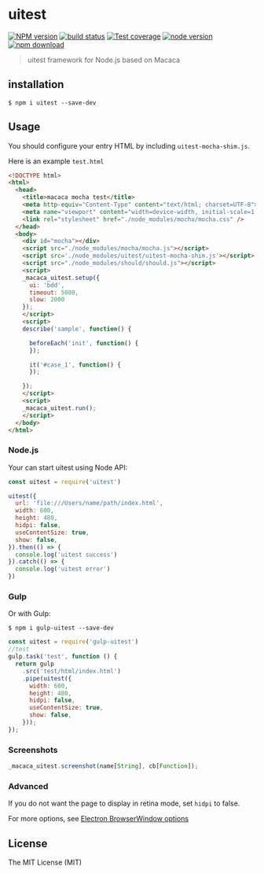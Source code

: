 # uitest

[![NPM version][npm-image]][npm-url]
[![build status][travis-image]][travis-url]
[![Test coverage][coveralls-image]][coveralls-url]
[![node version][node-image]][node-url]
[![npm download][download-image]][download-url]

[npm-image]: https://img.shields.io/npm/v/uitest.svg?style=flat-square
[npm-url]: https://npmjs.org/package/uitest
[travis-image]: https://img.shields.io/travis/macacajs/uitest.svg?style=flat-square
[travis-url]: https://travis-ci.org/macacajs/uitest
[coveralls-image]: https://img.shields.io/coveralls/macacajs/uitest.svg?style=flat-square
[coveralls-url]: https://coveralls.io/r/macacajs/uitest?branch=master
[node-image]: https://img.shields.io/badge/node.js-%3E=_4.2-green.svg?style=flat-square
[node-url]: http://nodejs.org/download/
[download-image]: https://img.shields.io/npm/dm/uitest.svg?style=flat-square
[download-url]: https://npmjs.org/package/uitest

> uitest framework for Node.js based on Macaca

## installation

```shell
$ npm i uitest --save-dev
```

## Usage
You should configure your entry HTML by including `uitest-mocha-shim.js`.

Here is an example `test.html`

```html
<!DOCTYPE html>
<html>
  <head>
    <title>macaca mocha test</title>
    <meta http-equiv="Content-Type" content="text/html; charset=UTF-8">
    <meta name="viewport" content="width=device-width, initial-scale=1.0">
    <link rel="stylesheet" href="./node_modules/mocha/mocha.css" />
  </head>
  <body>
    <div id="mocha"></div>
    <script src="./node_modules/mocha/mocha.js"></script>
    <script src='./node_modules/uitest/uitest-mocha-shim.js'></script>
    <script src="./node_modules/should/should.js"></script>
    <script>
    _macaca_uitest.setup({
      ui: 'bdd',
      timeout: 5000,
      slow: 2000
    });
    </script>
    <script>
    describe('sample', function() {

      beforeEach('init', function() {
      });

      it('#case_1', function() {
      });

    });
    </script>
    <script>
    _macaca_uitest.run();
    </script>
  </body>
</html>
```

### Node.js

Your can start uitest using Node API:

```javascript
const uitest = require('uitest')

uitest({
  url: 'file:///Users/name/path/index.html',
  width: 600,
  height: 480,
  hidpi: false,
  useContentSize: true,
  show: false,
}).then(() => {
  console.log('uitest success')
}).catch(() => {
  console.log('uitest error')
})
```

### Gulp

Or with Gulp:

```shell
$ npm i gulp-uitest --save-dev
```

```javascript
const uitest = require('gulp-uitest')
//test
gulp.task('test', function () {
  return gulp
    .src('test/html/index.html')
    .pipe(uitest({
      width: 600,
      height: 480,
      hidpi: false,
      useContentSize: true,
      show: false,
    }));
});

```

### Screenshots

```javascript
_macaca_uitest.screenshot(name[String], cb[Function]);
```

### Advanced

If you do not want the page to display in retina mode, set `hidpi` to false.

For more options, see [Electron BrowserWindow options](http://electron.atom.io/docs/api/browser-window/#new-browserwindowoptions) 

## License

The MIT License (MIT)
